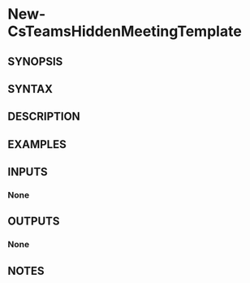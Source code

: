 # New-CsTeamsHiddenMeetingTemplate

## SYNOPSIS

## SYNTAX

## DESCRIPTION

## EXAMPLES

## INPUTS

### None

## OUTPUTS

### None

## NOTES